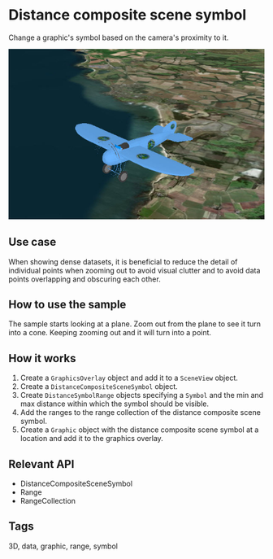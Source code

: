 # Distance composite scene symbol

Change a graphic's symbol based on the camera's proximity to it.

![Image of distance composite scene symbol](UseDistanceCompositeSym.jpg)

## Use case

When showing dense datasets, it is beneficial to reduce the detail of individual points when zooming out to avoid visual clutter and to avoid data points overlapping and obscuring each other.

## How to use the sample

The sample starts looking at a plane. Zoom out from the plane to see it turn into a cone. Keeping zooming out and it will turn into a point.

## How it works

1. Create a `GraphicsOverlay` object and add it to a `SceneView` object.
2. Create a `DistanceCompositeSceneSymbol` object.
3. Create `DistanceSymbolRange` objects specifying a `Symbol` and the min and max distance within which the symbol should be visible.
4. Add the ranges to the range collection of the distance composite scene symbol.
5. Create a `Graphic` object with the distance composite scene symbol at a location and add it to the graphics overlay.

## Relevant API

* DistanceCompositeSceneSymbol
* Range
* RangeCollection

## Tags

3D, data, graphic, range, symbol

